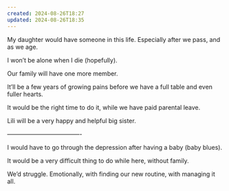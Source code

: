 ```yaml
---
created: 2024-08-26T18:27
updated: 2024-08-26T18:35
---
```

My daughter would have someone in this life. Especially after we pass, and as we age. 

I won’t be alone when I die (hopefully).

Our family will have one more member. 

It’ll be a few years of growing pains before we have a full table and even fuller hearts.

It would be the right time to do it, while we have paid parental leave. 

Lili will be a very happy and helpful big sister. 

————————————-

I would have to go through the depression after having a baby (baby blues).

It would be a very difficult thing to do while here, without family. 

We’d struggle. Emotionally, with finding our new routine, with managing it all. 



